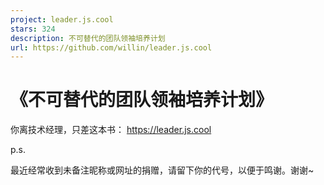 ```yaml
---
project: leader.js.cool
stars: 324
description: 不可替代的团队领袖培养计划
url: https://github.com/willin/leader.js.cool
---
```


《不可替代的团队领袖培养计划》
===============

你离技术经理，只差这本书： https://leader.js.cool

p.s.

最近经常收到未备注昵称或网址的捐赠，请留下你的代号，以便于鸣谢。谢谢~
